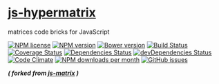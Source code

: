 [js-hypermatrix](http://aureooms.github.io/js-hypermatrix)
==

matrices code bricks for JavaScript

[![NPM license](http://img.shields.io/npm/l/aureooms-js-hypermatrix.svg?style=flat)](https://raw.githubusercontent.com/aureooms/js-hypermatrix/master/LICENSE)
[![NPM version](http://img.shields.io/npm/v/aureooms-js-hypermatrix.svg?style=flat)](https://www.npmjs.org/package/aureooms-js-hypermatrix)
[![Bower version](http://img.shields.io/bower/v/aureooms-js-hypermatrix.svg?style=flat)](http://bower.io/search/?q=aureooms-js-hypermatrix)
[![Build Status](http://img.shields.io/travis/aureooms/js-hypermatrix.svg?style=flat)](https://travis-ci.org/aureooms/js-hypermatrix)
[![Coverage Status](http://img.shields.io/coveralls/aureooms/js-hypermatrix.svg?style=flat)](https://coveralls.io/r/aureooms/js-hypermatrix)
[![Dependencies Status](http://img.shields.io/david/aureooms/js-hypermatrix.svg?style=flat)](https://david-dm.org/aureooms/js-hypermatrix#info=dependencies)
[![devDependencies Status](http://img.shields.io/david/dev/aureooms/js-hypermatrix.svg?style=flat)](https://david-dm.org/aureooms/js-hypermatrix#info=devDependencies)
[![Code Climate](http://img.shields.io/codeclimate/github/aureooms/js-hypermatrix.svg?style=flat)](https://codeclimate.com/github/aureooms/js-hypermatrix)
[![NPM downloads per month](http://img.shields.io/npm/dm/aureooms-js-hypermatrix.svg?style=flat)](https://www.npmjs.org/package/aureooms-js-hypermatrix)
[![GitHub issues](http://img.shields.io/github/issues/aureooms/js-hypermatrix.svg?style=flat)](https://github.com/aureooms/js-hypermatrix/issues)

***( forked from [js-matrix](https://github.com/aureooms/js-matrix) )***
